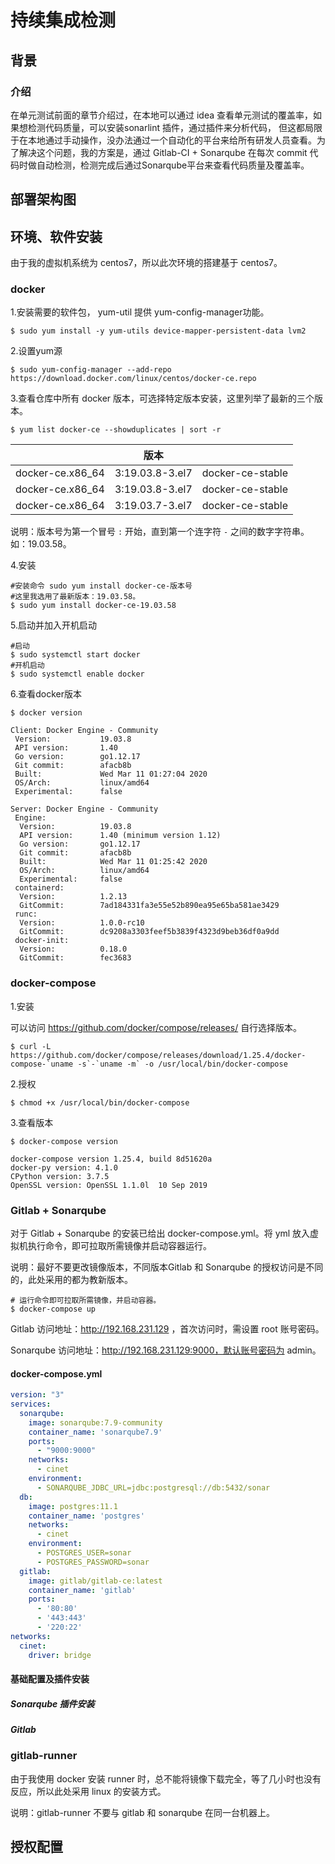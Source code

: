 # 持续集成检测

## 背景

### 介绍

在单元测试前面的章节介绍过，在本地可以通过 idea 查看单元测试的覆盖率，如果想检测代码质量，可以安装sonarlint 插件，通过插件来分析代码， 但这都局限于在本地通过手动操作，没办法通过一个自动化的平台来给所有研发人员查看。为了解决这个问题，我的方案是，通过 Gitlab-CI + Sonarqube 在每次 commit 代码时做自动检测，检测完成后通过Sonarqube平台来查看代码质量及覆盖率。

## 部署架构图







## 环境、软件安装

由于我的虚拟机系统为 centos7，所以此次环境的搭建基于 centos7。

### docker

1.安装需要的软件包， yum-util 提供 yum-config-manager功能。

```shell
$ sudo yum install -y yum-utils device-mapper-persistent-data lvm2
```

2.设置yum源

```shell
$ sudo yum-config-manager --add-repo https://download.docker.com/linux/centos/docker-ce.repo
```

3.查看仓库中所有 docker 版本，可选择特定版本安装，这里列举了最新的三个版本。

```shell
$ yum list docker-ce --showduplicates | sort -r
```

|                  |      版本       |                  |
| :--------------: | :-------------: | :--------------: |
| docker-ce.x86_64 | 3:19.03.8-3.el7 | docker-ce-stable |
| docker-ce.x86_64 | 3:19.03.8-3.el7 | docker-ce-stable |
| docker-ce.x86_64 | 3:19.03.7-3.el7 | docker-ce-stable |

说明：版本号为第一个冒号 `:` 开始，直到第一个连字符 `-` 之间的数字字符串。如：19.03.58。

4.安装

```shell
#安装命令 sudo yum install docker-ce-版本号
#这里我选用了最新版本：19.03.58。
$ sudo yum install docker-ce-19.03.58
```

5.启动并加入开机启动

```shell
#启动
$ sudo systemctl start docker
#开机启动
$ sudo systemctl enable docker
```

6.查看docker版本

```shell
$ docker version
```

```
Client: Docker Engine - Community
 Version:           19.03.8
 API version:       1.40
 Go version:        go1.12.17
 Git commit:        afacb8b
 Built:             Wed Mar 11 01:27:04 2020
 OS/Arch:           linux/amd64
 Experimental:      false

Server: Docker Engine - Community
 Engine:
  Version:          19.03.8
  API version:      1.40 (minimum version 1.12)
  Go version:       go1.12.17
  Git commit:       afacb8b
  Built:            Wed Mar 11 01:25:42 2020
  OS/Arch:          linux/amd64
  Experimental:     false
 containerd:
  Version:          1.2.13
  GitCommit:        7ad184331fa3e55e52b890ea95e65ba581ae3429
 runc:
  Version:          1.0.0-rc10
  GitCommit:        dc9208a3303feef5b3839f4323d9beb36df0a9dd
 docker-init:
  Version:          0.18.0
  GitCommit:        fec3683
```

### docker-compose

1.安装

可以访问 https://github.com/docker/compose/releases/ 自行选择版本。

```shell
$ curl -L https://github.com/docker/compose/releases/download/1.25.4/docker-compose-`uname -s`-`uname -m` -o /usr/local/bin/docker-compose
```

2.授权

```shell
$ chmod +x /usr/local/bin/docker-compose
```

3.查看版本

```shell
$ docker-compose version
```

```
docker-compose version 1.25.4, build 8d51620a
docker-py version: 4.1.0
CPython version: 3.7.5
OpenSSL version: OpenSSL 1.1.0l  10 Sep 2019
```

### Gitlab + Sonarqube

对于 Gitlab + Sonarqube 的安装已给出 docker-compose.yml。将 yml 放入虚拟机执行命令，即可拉取所需镜像并启动容器运行。

说明：最好不要更改镜像版本，不同版本Gitlab 和 Sonarqube 的授权访问是不同的，此处采用的都为教新版本。

```shell
# 运行命令即可拉取所需镜像，并启动容器。
$ docker-compose up
```

Gitlab 访问地址：http://192.168.231.129 ，首次访问时，需设置 root 账号密码。

Sonarqube 访问地址：http://192.168.231.129:9000，默认账号密码为 admin。

#### docker-compose.yml

```yml
version: "3"
services:
  sonarqube:
    image: sonarqube:7.9-community
    container_name: 'sonarqube7.9'
    ports:
      - "9000:9000"
    networks:
      - cinet
    environment:
      - SONARQUBE_JDBC_URL=jdbc:postgresql://db:5432/sonar
  db:
    image: postgres:11.1
    container_name: 'postgres'
    networks:
      - cinet
    environment:
      - POSTGRES_USER=sonar
      - POSTGRES_PASSWORD=sonar
  gitlab:
    image: gitlab/gitlab-ce:latest
    container_name: 'gitlab'
    ports:
      - '80:80'
      - '443:443'
      - '220:22'
networks:
  cinet:
    driver: bridge
```

#### 基础配置及插件安装

##### Sonarqube 插件安装



##### Gitlab



### gitlab-runner

由于我使用 docker 安装 runner 时，总不能将镜像下载完全，等了几小时也没有反应，所以此处采用 linux 的安装方式。

说明：gitlab-runner 不要与 gitlab 和 sonarqube 在同一台机器上。





## 授权配置

